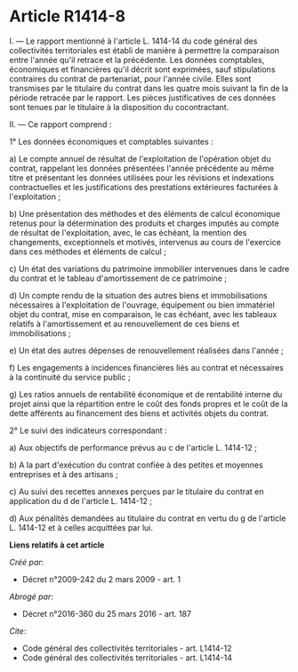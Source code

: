 # Article R1414-8

I. ― Le rapport mentionné à l'article L. 1414-14 du code général des collectivités territoriales est établi de manière à
permettre la comparaison entre l'année qu'il retrace et la précédente. Les données comptables, économiques et financières
qu'il décrit sont exprimées, sauf stipulations contraires du contrat de partenariat, pour l'année civile. Elles sont
transmises par le titulaire du contrat dans les quatre mois suivant la fin de la période retracée par le rapport. Les pièces
justificatives de ces données sont tenues par le titulaire à la disposition du cocontractant. 

II. ― Ce rapport comprend : 

1° Les données économiques et comptables suivantes : 

a) Le compte annuel de résultat de l'exploitation de l'opération objet du contrat, rappelant les données présentées l'année
précédente au même titre et présentant les données utilisées pour les révisions et indexations contractuelles et les
justifications des prestations extérieures facturées à l'exploitation ; 

b) Une présentation des méthodes et des éléments de calcul économique retenus pour la détermination des produits et charges
imputés au compte de résultat de l'exploitation, avec, le cas échéant, la mention des changements, exceptionnels et motivés,
intervenus au cours de l'exercice dans ces méthodes et éléments de calcul ; 

c) Un état des variations du patrimoine immobilier intervenues dans le cadre du contrat et le tableau d'amortissement de ce
patrimoine ; 

d) Un compte rendu de la situation des autres biens et immobilisations nécessaires à l'exploitation de l'ouvrage, équipement
ou bien immatériel objet du contrat, mise en comparaison, le cas échéant, avec les tableaux relatifs à l'amortissement et au
renouvellement de ces biens et immobilisations ; 

e) Un état des autres dépenses de renouvellement réalisées dans l'année ; 

f) Les engagements à incidences financières liés au contrat et nécessaires à la continuité du service public ; 

g) Les ratios annuels de rentabilité économique et de rentabilité interne du projet ainsi que la répartition entre le coût
des fonds propres et le coût de la dette afférents au financement des biens et activités objets du contrat. 

2° Le suivi des indicateurs correspondant : 

a) Aux objectifs de performance prévus au c de l'article L. 1414-12 ; 

b) A la part d'exécution du contrat confiée à des petites et moyennes entreprises et à des artisans ; 

c) Au suivi des recettes annexes perçues par le titulaire du contrat en application du d de l'article L. 1414-12 ; 

d) Aux pénalités demandées au titulaire du contrat en vertu du g de l'article L. 1414-12 et à celles acquittées par lui.

**Liens relatifs à cet article**

_Créé par_:

  - Décret n°2009-242 du 2 mars 2009 - art. 1

_Abrogé par_:

  - Décret n°2016-360 du 25 mars 2016 - art. 187

_Cite_:

  - Code général des collectivités territoriales - art. L1414-12
  - Code général des collectivités territoriales - art. L1414-14
